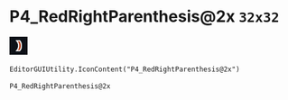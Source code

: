# P4_RedRightParenthesis@2x `32x32`
<img src="/img/P4_RedRightParenthesis@2x.png" width=32 height=32>

``` CSharp
EditorGUIUtility.IconContent("P4_RedRightParenthesis@2x")
```
```
P4_RedRightParenthesis@2x
```
